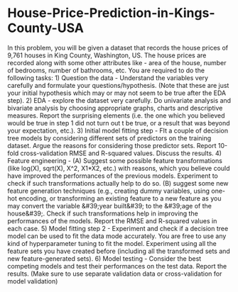 # House-Price-Prediction-in-Kings-County-USA
In this problem, you will be given a dataset that records the house prices of 9,761 houses in King County, Washington, US. The house prices are recorded along with some other attributes like - area of the house, number of bedrooms, number of bathrooms, etc. You are required to do the following tasks: 1) Question the data - Understand the variables very carefully and formulate your questions/hypothesis. (Note that these are just your initial hypothesis which may or may not seem to be true after the EDA step). 2) EDA - explore the dataset very carefully. Do univariate analysis and bivariate analysis by choosing appropriate graphs, charts and descriptive measures. Report the surprising elements (i.e. the one which you believed would be true in step 1 did not turn out t be true, or a result that was beyond your expectation, etc.). 3) Initial model fitting step - FIt a couple of decision tree models by considering different sets of predictors on the training dataset. Argue the reasons for considering those predictor sets. Report 10-fold cross-validation RMSE and R-squared values. Discuss the results. 4) Feature engineering - (A) Suggest some possible feature transformations (like log(X), sqrt(X), X^2, X1*X2, etc.) with reasons, which you believe could have improved the performances of the previous models. Experiment to check if such transformations actually help to do so. (B) suggest some new feature generation techniques (e.g., creating dummy variables, using one-hot encoding, or transforming an existing feature to a new feature as you may convert the variable &amp;#39;year built&amp;#39; to the &amp;#39;age of the house&amp;#39;. Check if such transformations help in improving the performances of the models. Report the RMSE and R-squared values in each case. 5) Model fitting step 2 - Experiment and check if a decision tree model can be used to fit the data mode accurately. You are free to use any kind of hyperparameter tuning to fit the model. Experiment using all the feature sets you have created before (including all the transformed sets and new feature-generated sets). 6) Model testing - Consider the best competing models and test their performances on the test data. Report the results. (Make sure to use separate validation data or cross-validation for model validation)
